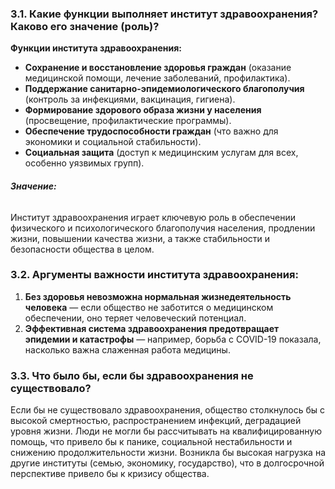 ### **3.1. Какие функции выполняет институт здравоохранения? Каково его значение (роль)?**

**Функции института здравоохранения:**
- **Сохранение и восстановление здоровья граждан** (оказание медицинской помощи, лечение заболеваний, профилактика).
- **Поддержание санитарно-эпидемиологического благополучия** (контроль за инфекциями, вакцинация, гигиена).
- **Формирование здорового образа жизни у населения** (просвещение, профилактические программы).
- **Обеспечение трудоспособности граждан** (что важно для экономики и социальной стабильности).
- **Социальная защита** (доступ к медицинским услугам для всех, особенно уязвимых групп).
###### **Значение:**  
Институт здравоохранения играет ключевую роль в обеспечении физического и психологического благополучия населения, продлении жизни, повышении качества жизни, а также стабильности и безопасности общества в целом.
### **3.2. Аргументы важности института здравоохранения:**

1. **Без здоровья невозможна нормальная жизнедеятельность человека** — если общество не заботится о медицинском обеспечении, оно теряет человеческий потенциал.
2. **Эффективная система здравоохранения предотвращает эпидемии и катастрофы** — например, борьба с COVID-19 показала, насколько важна слаженная работа медицины.
### **3.3. Что было бы, если бы здравоохранения не существовало?**

Если бы не существовало здравоохранения, общество столкнулось бы с высокой смертностью, распространением инфекций, деградацией уровня жизни. Люди не могли бы рассчитывать на квалифицированную помощь, что привело бы к панике, социальной нестабильности и снижению продолжительности жизни. Возникла бы высокая нагрузка на другие институты (семью, экономику, государство), что в долгосрочной перспективе привело бы к кризису общества.